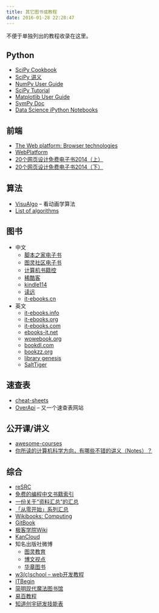```yaml
---
title: 其它图书或教程
date: 2016-01-28 22:28:47
---
```


不便于单独列出的教程收录在这里。

## Python

+ [SciPy Cookbook](http://scipy-cookbook.readthedocs.org/index.html)
+ [SciPy 讲义](https://github.com/cloga/scipy-lecture-notes_cn)
+ [NumPy User Guide](http://docs.scipy.org/doc/numpy-dev/user/)
+ [SciPy Tutorial](http://scipy.github.io/devdocs/tutorial/index.html)
+ [Matplotlib User Guide](http://matplotlib.org/users/index.html)
+ [SymPy Doc](http://docs.sympy.org/latest/index.html)
+ [Data Science iPython Notebooks](https://github.com/donnemartin/data-science-ipython-notebooks)

## 前端

+ [The Web platform: Browser technologies](https://platform.html5.org/)
+ [WebPlatform](https://docs.webplatform.org/wiki/tutorials)
+ [20个网页设计免费电子书2014（上）](http://www.jianshu.com/p/c39c1caa25b6)
+ [20个网页设计免费电子书2014（下）](http://www.jianshu.com/p/4fc08bc158b1)

## 算法

+ [VisuAlgo](http://visualgo.net/) – 看动画学算法
+ [List of algorithms](http://en.wikipedia.org/wiki/List_of_algorithms)

## 图书

+ 中文
    + [脚本之家电子书](http://www.jb51.net/books/)
    + [图灵社区电子书](http://www.ituring.com.cn/book/ebook)
    + [计算机书籍控](http://bestcbooks.com/)
    + [稀酷客](http://www.ckook.com/)
    + [kindle114](http://www.kindle114.com/forum.php?mod=forumdisplay&fid=2&filter=typeid&typeid=1&sortid=1)
    + [读远](http://readcolor.com/books?tag=%E8%AE%A1%E7%AE%97%E6%9C%BA)
    + [it-ebooks.cn](http://it-ebooks.cn/)
+ 英文
    + [it-ebooks.info](http://it-ebooks.info/)
    + [it-ebooks.org](http://it-ebooks.org/)
    + [it-ebooks.com](http://www.it-ebooks.com/)
    + [ebooks-it.net](https://www.ebooks-it.net/)
    + [wowebook.org](http://www.wowebook.org/)
    + [bookdl.com](http://bookdl.com/)
    + [bookzz.org](http://bookzz.org/)
    + [library genesis](http://gen.lib.rus.ec/)
    + [SaltTiger](http://www.salttiger.com/)

## 速查表

+ [cheat-sheets](http://www.cheat-sheets.org/)
+ [OverApi](http://overapi.com/) – 又一个速查表网站

## 公开课/讲义

+ [awesome-courses](https://github.com/prakhar1989/awesome-courses)
+ [你所读的计算机科学方向，有哪些不错的讲义（Notes）？](https://www.zhihu.com/question/38300204)

## 综合

+ [reSRC](https://github.com/vhf/resrc)
+ [免费的编程中文书籍索引](https://github.com/justjavac/free-programming-books-zh_CN)
+ [一份关于“资料汇总”的汇总](https://github.com/justjavac/awesome-awesomeness-zh_CN)
+ [「从零开始」系列汇总](https://github.com/justjavac/Programming-Alpha-To-Omega)
+ [Wikibooks: Computing](http://en.wikibooks.org/wiki/Subject:Computing)
+ [GitBook](https://www.gitbook.com/explore)
+ [极客学院Wiki](http://wiki.jikexueyuan.com/)
+ [KanCloud](http://www.kancloud.cn/explore)
+ 知名出版社微博
    + [图灵教育](http://weibo.com/turingbooks)
    + [博文视点](http://weibo.com/broadviewbj)
    + [华章图书](http://weibo.com/hzbookscience)
+ [w3(c)school – web开发教程](http://www.w3cschool.cc)
+ [ITBegin](http://www.itbegin.com/)
+ [简明现代魔法图书馆](http://www.nowamagic.net/librarys/)
+ [易百教程](http://www.yiibai.com/)
+ [知道创宇研发技能表](http://blog.knownsec.com/Knownsec_RD_Checklist/v2.2.html)